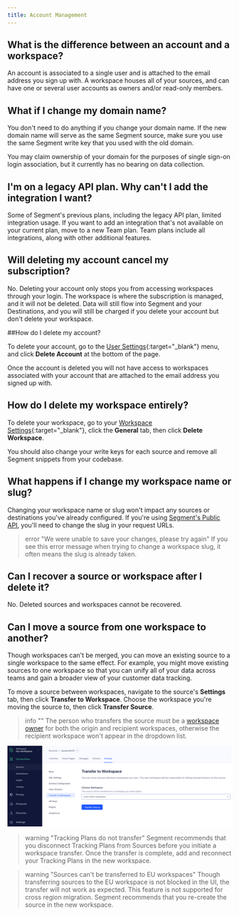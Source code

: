 ```yaml
---
title: Account Management
---
```


## What is the difference between an account and a workspace?

An account is associated to a single user and is attached to the email address you sign up with. A workspace houses all of your sources, and can have one or several user accounts as owners and/or read-only members.

## What if I change my domain name?

You don't need to do anything if you change your domain name. If the new domain name will serve as the same Segment source, make sure you use the same Segment write key that you used with the old domain.

You may claim ownership of your domain for the purposes of single sign-on login association, but it currently has no bearing on data collection.

## I'm on a legacy API plan. Why can't I add the integration I want?

Some of Segment's previous plans, including the legacy API plan, limited integration usage. If you want to add an integration that's not available on your current plan, move to a new Team plan. Team plans include all integrations, along with other additional features.

## Will deleting my account cancel my subscription?

No. Deleting your account only stops you from accessing workspaces through your login. The workspace is where the subscription is managed, and it will not be deleted. Data will still flow into Segment and your Destinations, and you will still be charged if you delete your account but don't delete your workspace.

##How do I delete my account?

To delete your account, go to the [User Settings](https://app.segment.com/settings/user){:target="_blank"} menu, and click **Delete Account** at the bottom of the page.

Once the account is deleted you will not have access to workspaces associated with your account that are attached to the email address you signed up with.

## How do I delete my workspace entirely?

To delete your workspace, go to your [Workspace Settings](https://app.segment.com/goto-my-workspace/settings/basic){:target="_blank"}, click the **General** tab, then click **Delete Workspace**.

You should also change your write keys for each source and remove all Segment snippets from your codebase.

## What happens if I change my workspace name or slug?

Changing your workspace name or slug won't impact any sources or destinations you've already configured. If you're using [Segment's Public API](/docs/api), you'll need to change the slug in your request URLs.

> error "We were unable to save your changes, please try again"
> If you see this error message when trying to change a workspace slug, it often means the slug is already taken.

## Can I recover a source or workspace after I delete it?

No. Deleted sources and workspaces cannot be recovered.

## Can I move a source from one workspace to another?

Though workspaces can't be merged, you can move an existing source to a single workspace to the same effect. For example, you might move existing sources to one workspace so that you can unify all of your data across teams and gain a broader view of your customer data tracking.

To move a source between workspaces, navigate to the source's **Settings** tab, then click **Transfer to Workspace**. Choose the workspace you're moving the source to, then click **Transfer Source**.

> info ""
> The person who transfers the source must be a [workspace owner](/docs/segment-app/iam/) for both the origin and recipient workspaces, otherwise the recipient workspace won't appear in the dropdown list.

![Image of the Transfer to Workspace tab in Segment's platform](images/transfer-source.png "Transferring a source")

> warning "Tracking Plans do not transfer"
> Segment recommends that you disconnect Tracking Plans from Sources before you initiate a workspace transfer. Once the transfer is complete, add and reconnect your Tracking Plans in the new workspace.

> warning "Sources can't be transferred to EU workspaces"
> Though transferring sources to the EU workspace is not blocked in the UI, the transfer will not work as expected. This feature is not supported for cross region migration. Segment recommends that you re-create the source in the new workspace. 

